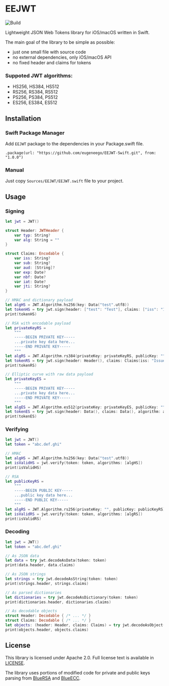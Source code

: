 # EEJWT

![Build](https://github.com/eugeneego/EEJWT-Swift/actions/workflows/swift.yml/badge.svg)

Lightweight JSON Web Tokens library for iOS/macOS written in Swift.

The main goal of the library to be simple as possible:

- just one small file with source code
- no external dependencies, only iOS/macOS API
- no fixed header and claims for tokens

### Suppoted JWT algorithms:

- HS256, HS384, HS512
- RS256, RS384, RS512
- PS256, PS384, PS512
- ES256, ES384, ES512

## Installation

### Swift Package Manager

Add `EEJWT` package to the dependencies in your Package.swift file.

```
.package(url: "https://github.com/eugeneego/EEJWT-Swift.git", from: "1.0.0")
```

### Manual

Just copy `Sources/EEJWT/EEJWT.swift` file to your project.

## Usage

### Signing

```swift
let jwt = JWT()

struct Header: JWTHeader {
    var typ: String?
    var alg: String = ""
}

struct Claims: Encodable {
    var iss: String?
    var sub: String?
    var aud: [String]?
    var exp: Date?
    var nbf: Date?
    var iat: Date?
    var jti: String?
}

// HMAC and dictionary payload
let algHS = JWT.Algorithm.hs256(key: Data("test".utf8))
let tokenHS = try jwt.sign(header: ["test": "Test"], claims: ["iss": "Issuer", "sub": "123"], algorithm: algHS)
print(tokenHS)

// RSA with encodable payload
let privateKeyRS =
    """
    -----BEGIN PRIVATE KEY-----
    ...private key data here...
    -----END PRIVATE KEY-----
    """
let algRS = JWT.Algorithm.rs384(privateKey: privateKeyRS, publicKey: "")
let tokenRS = try jwt.sign(header: Header(), claims: Claims(iss: "Issuer", sub: "123"), algorithm: algRS)
print(tokenRS)

// Elliptic curve with raw data payload
let privateKeyES =
    """
    -----BEGIN PRIVATE KEY-----
    ...private key data here...
    -----END PRIVATE KEY-----
    """
let algES = JWT.Algorithm.es512(privateKey: privateKeyES, publicKey: "")
let tokenES = try jwt.sign(header: Data(), claims: Data(), algorithm: algES)
print(tokenES)
```

### Verifying

```swift
let jwt = JWT()
let token = "abc.def.ghi"

// HMAC
let algHS = JWT.Algorithm.hs256(key: Data("test".utf8))
let isValidHS = jwt.verify(token: token, algorithms: [algHS])
print(isValidHS)

// RSA
let publicKeyRS =
    """
    -----BEGIN PUBLIC KEY-----
    ...public key data here...
    -----END PUBLIC KEY-----
    """
let algRS = JWT.Algorithm.rs256(privateKey: "", publicKey: publicKeyRS)
let isValidRS = jwt.verify(token: token, algorithms: [algRS])
print(isValidRS)
```

### Decoding

```swift
let jwt = JWT()
let token = "abc.def.ghi"

// As JSON data
let data = try jwt.decodeAsData(token: token)
print(data.header, data.claims)

// As JSON strings
let strings = try jwt.decodeAsString(token: token)
print(strings.header, strings.claims)

// As parsed dictionaries
let dictionaries = try jwt.decodeAsDictionary(token: token)
print(dictionaries.header, dictionaries.claims)

// As decodable objects
struct Header: Decodable { /* ... */ }
struct Claims: Decodable { /* ... */ }
let objects: (header: Header, claims: Claims) = try jwt.decodeAsObject(token: token)
print(objects.header, objects.claims)
```

## License

This library is licensed under Apache 2.0. Full license text is available in [LICENSE](https://github.com/eugeneego/EEJWT-Swift/blob/main/LICENSE).

The library uses portions of modified code for private and public keys parsing from [BlueRSA](https://github.com/Kitura/BlueRSA) and [BlueECC](https://github.com/Kitura/BlueECC).
